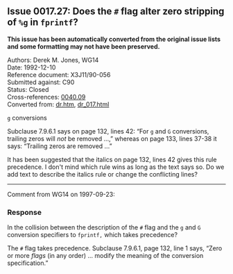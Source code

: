 ## Issue 0017.27: Does the `#` flag alter zero stripping of `%g` in `fprintf`?

**This issue has been automatically converted from the original issue lists and some formatting may not have been preserved.**

Authors: Derek M. Jones, WG14  
Date: 1992-12-10  
Reference document: X3J11/90-056  
Submitted against: C90  
Status: Closed  
Cross-references: [0040.09](../c90/issue0040.09.md)  
Converted from: [dr.htm](https://www.open-std.org/jtc1/sc22/wg14/www/docs/dr.htm), [dr_017.html](https://www.open-std.org/jtc1/sc22/wg14/www/docs/dr_017.html)

`g` conversions

Subclause 7.9.6.1 says on page 132, lines 42: “For `g` and `G` conversions,
trailing zeros will *not* be removed ...,” whereas on page 133, lines 37-38 it
says: “Trailing zeros are removed ...”

It has been suggested that the italics on page 132, lines 42 gives this rule
precedence. I don't mind which rule wins as long as the text says so. Do we add
text to describe the italics rule or change the conflicting lines?

---

Comment from WG14 on 1997-09-23:

### Response

In the collision between the description of the `#` flag and the `g` and `G`
conversion specifiers to `fprintf,` which takes precedence?

The `#` flag takes precedence. Subclause 7.9.6.1, page 132, line 1 says, “Zero
or more *flags* (in any order) ... modify the meaning of the conversion
specification.”

